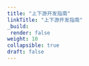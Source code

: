 ```yaml
---
title: "上下游开发指南"
linkTitle: "上下游开发指南"
_build:
 render: false 
weight: 10
collapsible: true
draft: false
---
```

